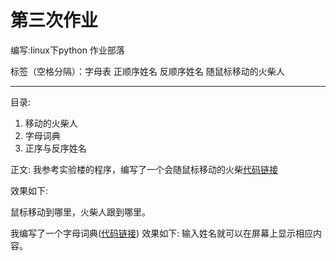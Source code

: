 ﻿# 第三次作业
编写:linux下python
作业部落

标签（空格分隔）：字母表 正顺序姓名 反顺序姓名 随鼠标移动的火柴人

---
目录:
 1. 移动的火柴人
 2. 字母词典
 3. 正序与反序姓名

正文:
我参考实验楼的程序，编写了一个会随鼠标移动的火柴[代码链接][1]

效果如下:

鼠标移动到哪里，火柴人跟到哪里。

我编写了一个字母词典([代码链接][2])
效果如下:
输入姓名就可以在屏幕上显示相应内容。


  [1]: https://github.com/CrazyGarfield/computationalphysics_N2013301020041/blob/master/lianxi6
  [2]: https://github.com/CrazyGarfield/computationalphysics_N2013301020041/blob/master/third
